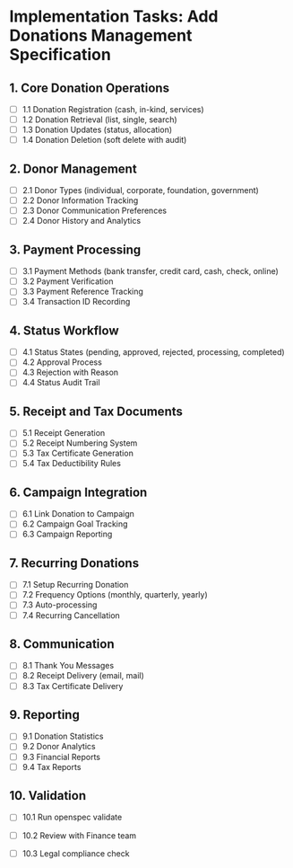 # Implementation Tasks: Add Donations Management Specification

## 1. Core Donation Operations
- [ ] 1.1 Donation Registration (cash, in-kind, services)
- [ ] 1.2 Donation Retrieval (list, single, search)
- [ ] 1.3 Donation Updates (status, allocation)
- [ ] 1.4 Donation Deletion (soft delete with audit)

## 2. Donor Management
- [ ] 2.1 Donor Types (individual, corporate, foundation, government)
- [ ] 2.2 Donor Information Tracking
- [ ] 2.3 Donor Communication Preferences
- [ ] 2.4 Donor History and Analytics

## 3. Payment Processing
- [ ] 3.1 Payment Methods (bank transfer, credit card, cash, check, online)
- [ ] 3.2 Payment Verification
- [ ] 3.3 Payment Reference Tracking
- [ ] 3.4 Transaction ID Recording

## 4. Status Workflow
- [ ] 4.1 Status States (pending, approved, rejected, processing, completed)
- [ ] 4.2 Approval Process
- [ ] 4.3 Rejection with Reason
- [ ] 4.4 Status Audit Trail

## 5. Receipt and Tax Documents
- [ ] 5.1 Receipt Generation
- [ ] 5.2 Receipt Numbering System
- [ ] 5.3 Tax Certificate Generation
- [ ] 5.4 Tax Deductibility Rules

## 6. Campaign Integration
- [ ] 6.1 Link Donation to Campaign
- [ ] 6.2 Campaign Goal Tracking
- [ ] 6.3 Campaign Reporting

## 7. Recurring Donations
- [ ] 7.1 Setup Recurring Donation
- [ ] 7.2 Frequency Options (monthly, quarterly, yearly)
- [ ] 7.3 Auto-processing
- [ ] 7.4 Recurring Cancellation

## 8. Communication
- [ ] 8.1 Thank You Messages
- [ ] 8.2 Receipt Delivery (email, mail)
- [ ] 8.3 Tax Certificate Delivery

## 9. Reporting
- [ ] 9.1 Donation Statistics
- [ ] 9.2 Donor Analytics
- [ ] 9.3 Financial Reports
- [ ] 9.4 Tax Reports

## 10. Validation
- [ ] 10.1 Run openspec validate
- [ ] 10.2 Review with Finance team
- [ ] 10.3 Legal compliance check

